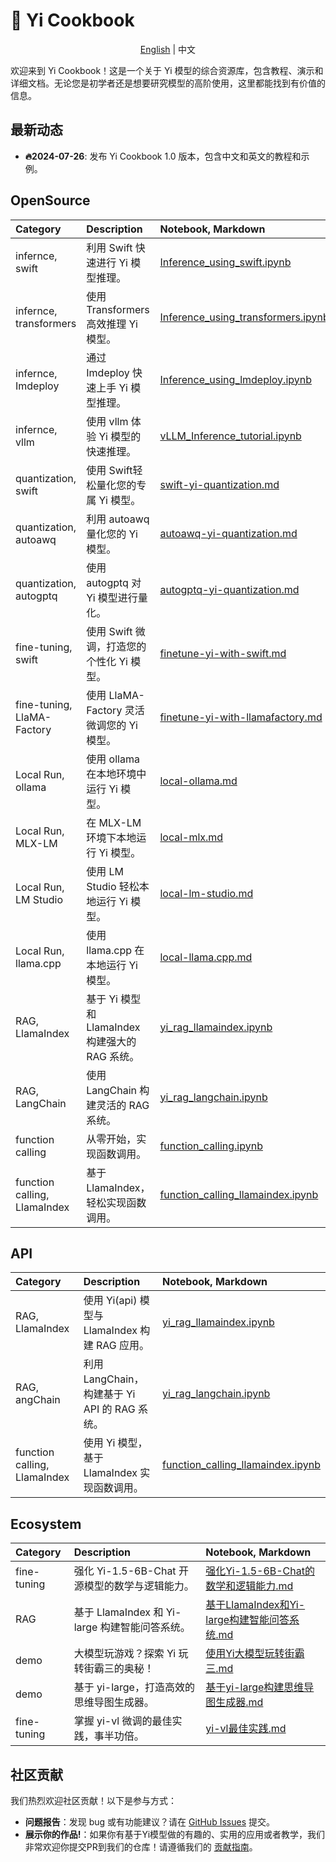 # 👋 Yi Cookbook

<p align="center">
  <a href="#">English</a> | 中文
</p>

欢迎来到 Yi Cookbook！这是一个关于 Yi 模型的综合资源库，包含教程、演示和详细文档。无论您是初学者还是想要研究模型的高阶使用，这里都能找到有价值的信息。

## 最新动态

- **🔥2024-07-26**: 发布 Yi Cookbook 1.0 版本，包含中文和英文的教程和示例。


## OpenSource

| Category                    | Description                                  | Notebook, Markdown                                                                                                | 
|:----------------------------|:---------------------------------------------|:--------------------------------------------------------------------------------------------------------|
| infernce, swift              | 利用 Swift 快速进行 Yi 模型推理。            | [Inference_using_swift.ipynb](./cn/opensource/Inference/Inference_using_swift.ipynb)                    | 
| infernce, transformers       | 使用 Transformers 高效推理 Yi 模型。         | [Inference_using_transformers.ipynb](./cn/opensource/Inference/Inference_using_transformers.ipynb)      |
| infernce, Imdeploy           | 通过 Imdeploy 快速上手 Yi 模型推理。         | [Inference_using_lmdeploy.ipynb](./cn/opensource/Inference/Inference_using_lmdeploy.ipynb)              | 
| infernce, vllm               | 使用 vllm 体验 Yi 模型的快速推理。           | [vLLM_Inference_tutorial.ipynb](./cn/opensource/Inference/vLLM_Inference_tutorial.ipynb)                | 
| quantization, swift          | 使用 Swift轻松量化您的专属 Yi 模型。        | [swift-yi-quantization.md](./cn/opensource/quantization/swift-yi-quantization.md)                       |
| quantization, autoawq        | 利用 autoawq 量化您的 Yi 模型。              | [autoawq-yi-quantization.md](./cn/opensource/quantization/autoawq-yi-quantization.md)                   | 
| quantization, autogptq       | 使用 autogptq 对 Yi 模型进行量化。           | [autogptq-yi-quantization.md](./cn/opensource/quantization/autogptq-yi-quantization.md)                 | 
| fine-tuning, swift          | 使用 Swift 微调，打造您的个性化 Yi 模型。     | [finetune-yi-with-swift.md](./cn/opensource/fine_tune/finetune-yi-with-swift.md)                        |
| fine-tuning, LlaMA-Factory  | 使用 LlaMA-Factory 灵活微调您的 Yi 模型。 | [finetune-yi-with-llamafactory.md](./cn/opensource/fine_tune/finetune-yi-with-llamafactory.md)          | 
| Local Run, ollama           | 使用 ollama 在本地环境中运行 Yi 模型。     | [local-ollama.md](./cn/opensource/local/local-ollama.md)                                                | 
| Local Run, MLX-LM           | 在 MLX-LM 环境下本地运行 Yi 模型。           | [local-mlx.md](./cn/opensource/local/local-mlx.md)                                                      | 
| Local Run, LM Studio        | 使用 LM Studio 轻松本地运行 Yi 模型。         | [local-lm-studio.md](./cn/opensource/local/local-lm-studio.md)                                          |
| Local Run, llama.cpp        | 使用 llama.cpp 在本地运行 Yi 模型。         | [local-llama.cpp.md](./cn/opensource/local/local-llama.cpp.md)                                          | 
| RAG, LlamaIndex             | 基于 Yi 模型和 LlamaIndex 构建强大的 RAG 系统。| [yi_rag_llamaindex.ipynb](./cn/opensource/rag/yi_rag_llamaindex.ipynb)                                  |
| RAG, LangChain              | 使用 LangChain 构建灵活的 RAG 系统。        | [yi_rag_langchain.ipynb](./cn/opensource/rag/yi_rag_langchain.ipynb)                                    | 
| function calling            | 从零开始，实现函数调用。                     | [function_calling.ipynb](./cn/opensource/function_calling/function_calling.ipynb)                       |
| function calling, LlamaIndex | 基于 LlamaIndex，轻松实现函数调用。         | [function_calling_llamaindex.ipynb](./cn/opensource/function_calling/function_calling_llamaindex.ipynb) | 


## API

| Category                   | Description                      | Notebook, Markdown                                                                                         | 
|:---------------------------|:---------------------------------|:-------------------------------------------------------------------------------------------------|
| RAG, LlamaIndex             | 使用 Yi(api) 模型与 LlamaIndex 构建 RAG 应用。 | [yi_rag_llamaindex.ipynb](./cn/api/rag/yi_rag_llamaindex.ipynb)                                  |
| RAG, angChain              | 利用 LangChain，构建基于 Yi API 的 RAG 系统。| [yi_rag_langchain.ipynb](./cn/api/rag/yi_rag_langchain.ipynb)                                    |
| function calling, LlamaIndex | 使用 Yi 模型，基于 LlamaIndex 实现函数调用。   | [function_calling_llamaindex.ipynb](./cn/api/function_calling/function_calling_llamaindex.ipynb) | 

## Ecosystem

| Category    | Description                           | Notebook, Markdown                                                                                         | 
|:------------|:-----------------------------------------------|:-------------------------------------------------------------------------------------------------|
| fine-tuning | 强化 Yi-1.5-6B-Chat 开源模型的数学与逻辑能力。   | [强化Yi-1.5-6B-Chat的数学和逻辑能力.md](./cn/ecosystem/强化Yi-1.5-6B-Chat的数学和逻辑能力.md)                            |
| RAG         | 基于 LlamaIndex 和 Yi-large 构建智能问答系统。 | [基于LlamaIndex和Yi-large构建智能问答系统.md](./cn/ecosystem/基于LlamaIndex和Yi-large构建智能问答系统.md)                                  | 
| demo        | 大模型玩游戏？探索 Yi 玩转街霸三的奥秘！         | [使用Yi大模型玩转街霸三.md](./cn/ecosystem/使用Yi大模型玩转街霸三.md)                                    |
| demo        | 基于 yi-large，打造高效的思维导图生成器。      | [基于yi-large构建思维导图生成器.md](./cn/ecosystem/基于yi-large构建思维导图生成器.md) | 
| fine-tuning | 掌握 yi-vl 微调的最佳实践，事半功倍。         | [yi-vl最佳实践.md](./cn/ecosystem/yi-vl最佳实践.md)                                    |
## 社区贡献

我们热烈欢迎社区贡献！以下是参与方式：

- **问题报告**：发现 bug 或有功能建议？请在 [GitHub Issues](https://github.com/01-ai/Yi/issues) 提交。
- **展示你的作品!**：如果你有基于Yi模型做的有趣的、实用的应用或者教学，我们非常欢迎你提交PR到我们的仓库！请遵循我们的 [贡献指南](./CONTRIBUTING_cn.md)。

